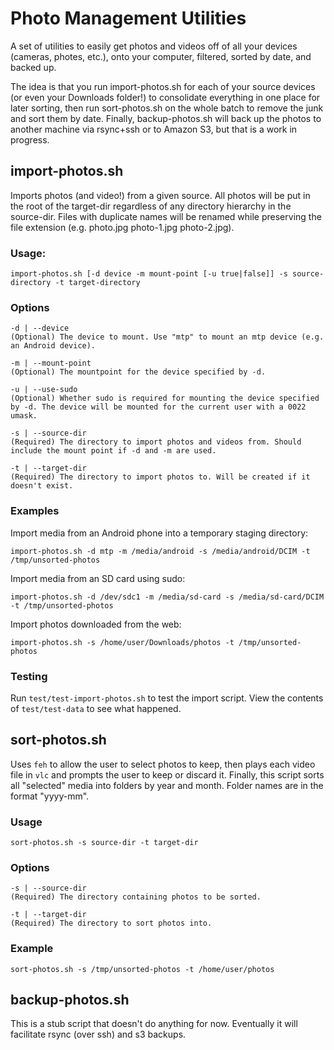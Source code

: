 # Photo Management Utilities

A set of utilities to easily get photos and videos off of all your devices (cameras, photes, etc.), onto your computer, filtered, sorted by date, and backed up.

The idea is that you run import-photos.sh for each of your source devices (or even your Downloads folder!) to consolidate everything in one place for later sorting, then run sort-photos.sh on the whole batch to remove the junk and sort them by date. Finally, backup-photos.sh will back up the photos to another machine via rsync+ssh or to Amazon S3, but that is a work in progress.

## import-photos.sh

Imports photos (and video!) from a given source. All photos will be put in the root of the target-dir regardless of any directory hierarchy in the source-dir. Files with duplicate names will be renamed while preserving the file extension (e.g. photo.jpg photo-1.jpg photo-2.jpg).

### Usage:

	import-photos.sh [-d device -m mount-point [-u true|false]] -s source-directory -t target-directory
	
### Options

	-d | --device
	(Optional) The device to mount. Use "mtp" to mount an mtp device (e.g. an Android device).

	-m | --mount-point
	(Optional) The mountpoint for the device specified by -d.

	-u | --use-sudo
	(Optional) Whether sudo is required for mounting the device specified by -d. The device will be mounted for the current user with a 0022 umask.

	-s | --source-dir
	(Required) The directory to import photos and videos from. Should include the mount point if -d and -m are used.

	-t | --target-dir
	(Required) The directory to import photos to. Will be created if it doesn't exist.

### Examples

Import media from an Android phone into a temporary staging directory:

	import-photos.sh -d mtp -m /media/android -s /media/android/DCIM -t /tmp/unsorted-photos

Import media from an SD card using sudo:

	import-photos.sh -d /dev/sdc1 -m /media/sd-card -s /media/sd-card/DCIM -t /tmp/unsorted-photos

Import photos downloaded from the web:

	import-photos.sh -s /home/user/Downloads/photos -t /tmp/unsorted-photos

### Testing

Run `test/test-import-photos.sh` to test the import script. View the contents of `test/test-data` to see what happened.

## sort-photos.sh

Uses `feh` to allow the user to select photos to keep, then plays each video file in `vlc` and prompts the user to keep or discard it. Finally, this script sorts all "selected" media into folders by year and month. Folder names are in the format "yyyy-mm".

### Usage

	sort-photos.sh -s source-dir -t target-dir

### Options

	-s | --source-dir
	(Required) The directory containing photos to be sorted. 

	-t | --target-dir
	(Required) The directory to sort photos into.

### Example

	sort-photos.sh -s /tmp/unsorted-photos -t /home/user/photos

## backup-photos.sh

This is a stub script that doesn't do anything for now. Eventually it will facilitate rsync (over ssh) and s3 backups.
